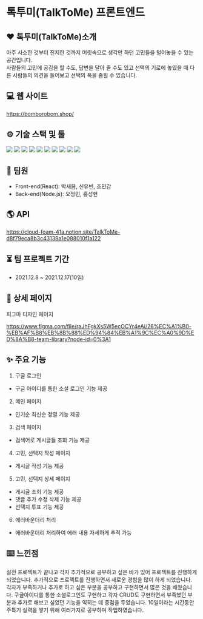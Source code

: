 # 톡투미(TalkToMe) 프론트엔드



## ❤ 톡투미(TalkToMe)소개
아주 사소한 것부터 진지한 것까지 머릿속으로 생각만 하던 고민들을  털어놓을 수 있는 공간입니다. <br>
사람들의 고민에 공감을 할 수도, 답변을 달아 줄 수도 있고 선택의 기로에 놓였을 때 다른 사람들의 의견을 들어보고 선택의 폭을 좁힐 수 있습니다.



## 💻 웹 사이트

https://bomborobom.shop/



## ⚙️ 기술 스택 및 툴

<img src="https://img.shields.io/badge/Yarn-1.22.15-2C8EBB?style=flat-square&logo=Yarn&logoColor=white"/> <img src="https://img.shields.io/badge/React-17.0.1-61DAFB?style=flat-square&logo=React&logoColor=white"/> <img src="https://img.shields.io/badge/React Router-5.2.0-CA4245?style=flat-square&logo=React Router&logoColor=white"/> <img src="https://img.shields.io/badge/Redux-4.1.1-764ABC?style=flat-square&logo=Redux&logoColor=white"/> <img src="https://img.shields.io/badge/MaterialUI-5.0.3-0081CB?style=flat-square&logo=Material-UI&logoColor=white"/> <img src="https://img.shields.io/badge/Axios-0.21.1-764ABC?style=flat-square&logo=Axios&logoColor=white"/> <img src="https://img.shields.io/badge/ESLint-8.0.0-4B32C3?style=flat-square&logo=ESLint&logoColor=white"/> <img src="https://img.shields.io/badge/Node.js-14.15.1-339933?style=flat-square&logo=Node.js&logoColor=white"/> <img src="https://img.shields.io/badge/MySQL-14.15.1-4479A1?style=flat-square&logo=MySQL&logoColor=white"/> <img src="https://img.shields.io/badge/Express-4.16.1-000000?style=flat-square&logo=Express&logoColor=white"/>



## 🙋 팀원

- Front-end(React): 박새봄, 신유빈, 조민갑
- Back-end(Node.js): 오정민, 홍성현


## 🌎 API

https://cloud-foam-41a.notion.site/TalkToMe-d8f79eca8b3c43139a1e088010f1a122


## ⏳ 팀 프로젝트 기간

- 2021.12.8 ~ 2021.12.17(10일)



## 📰 상세 페이지

피그마 디자인 페이지

https://www.figma.com/file/raJhFgkXs5W5ecOCYr4eAi/26%EC%A1%B0-%EB%AF%B8%EB%8B%88%ED%94%84%EB%A1%9C%EC%A0%9D%ED%8A%B8-team-library?node-id=0%3A1



## ✨ 주요 기능

1. 구글 로그인
- 구글 아이디를 통한 소셜 로그인 기능 제공

2. 메인 페이지
- 인기순 최신순 정렬 기능 제공

3. 검색 페이지
- 검색어로 게시글들 조회 기능 제공

4. 고민, 선택지 작성 페이지
-  게시글 작성 기능 제공

5. 고민, 선택지 상세 페이지
- 게시글 조회 기능 제공
- 댓글 추가 수정 삭제 기능 제공 
- 선택지 투표 기능 제공

6. 에러바운더리 처리
- 에러바운더리 처리하여 에러 내용 자세하게 추적 가능



## ⌨️ 느낀점

실전 프로젝트가 끝나고 각자 추가적으로 공부하고 싶은 바가 있어 프로젝트를 진행하게 되었습니다. 추가적으로 프로젝트를 진행하면서 새로운 경험을 많이 하게 되었습니다. 각자가 부족하거나 추가로 하고 싶은 부분을 공부하고 구현하면서 많은 것을 배웠습니다. 구글아이디를 통한 소셜로그인도 구현하고 각자 CRUD도 구현하면서 부족했던 부분과 추가로 해보고 싶었던 기능을 익히는 데 중점을 두었습니다. 10일이라는 시간동안 주특기 실력을 쌓기 위해 여러가지로 공부하며 작업하였습니다.